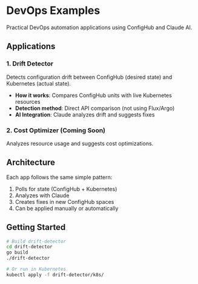 # DevOps Examples

Practical DevOps automation applications using ConfigHub and Claude AI.

## Applications

### 1. Drift Detector
Detects configuration drift between ConfigHub (desired state) and Kubernetes (actual state).

- **How it works**: Compares ConfigHub units with live Kubernetes resources
- **Detection method**: Direct API comparison (not using Flux/Argo)
- **AI Integration**: Claude analyzes drift and suggests fixes

### 2. Cost Optimizer (Coming Soon)
Analyzes resource usage and suggests cost optimizations.

## Architecture

Each app follows the same simple pattern:
1. Polls for state (ConfigHub + Kubernetes)
2. Analyzes with Claude
3. Creates fixes in new ConfigHub spaces
4. Can be applied manually or automatically

## Getting Started

```bash
# Build drift-detector
cd drift-detector
go build
./drift-detector

# Or run in Kubernetes
kubectl apply -f drift-detector/k8s/
```